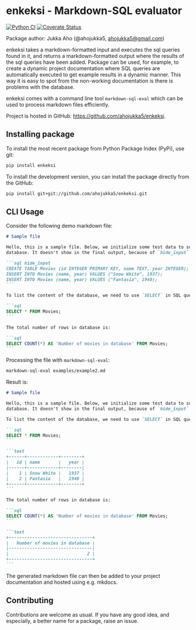 # enkeksi - Markdown-SQL evaluator

[![Python CI][ci-img]][ci-url]
[![Coverate Status][coveralls-img]][coveralls-url]

Package author: Jukka Aho (@ahojukka5, ahojukka5@gmail.com)

enkeksi takes a markdown-formatted input and executes the sql queries found in
it, and returns a markdown-formatted output where the results of the sql queries
have been added. Package can be used, for example, to create a dynamic project
documentation where SQL queries are automatically executed to get example
results in a dynamic manner. This way it is easy to spot from the non-working
documentation is there is problems with the database.

enkeksi comes with a command line tool `markdown-sql-eval` which can be used
to process markdown files efficiently.

Project is hosted in GitHub: <https://github.com/ahojukka5/enkeksi>.

## Installing package

To install the most recent package from Python Package Index (PyPi), use git:

```bash
pip install enkeksi
```

To install the development version, you can install the package directly from
the GitHub:

```bash
pip install git+git://github.com/ahojukka5/enkeksi.git
```

## CLI Usage

Consider the following demo markdown file:

````markdown
# Sample file

Hello, this is a sample file. Below, we initialize some test data to sqlite
database. It doesn't show in the final output, because of `hide_input` flag.

```sql hide_input
CREATE TABLE Movies (id INTEGER PRIMARY KEY, name TEXT, year INTEGER);
INSERT INTO Movies (name, year) VALUES ("Snow White", 1937);
INSERT INTO Movies (name, year) VALUES ("Fantasia", 1940);
```

To list the content of the database, we need to use `SELECT` in SQL query:

```sql
SELECT * FROM Movies;
```

The total number of rows in database is:

```sql
SELECT COUNT(*) AS 'Number of movies in database' FROM Movies;
```
````

Processing the file with `markdown-sql-eval`:

```bash
markdown-sql-eval examples/example2.md
```

Result is:

````markdown
# Sample file

Hello, this is a sample file. Below, we initialize some test data to sqlite
database. It doesn't show in the final output, because of `hide_input` flag.

To list the content of the database, we need to use `SELECT` in SQL query:

```sql
SELECT * FROM Movies;
```

```text
+------+------------+--------+
|   id | name       |   year |
|------+------------+--------|
|    1 | Snow White |   1937 |
|    2 | Fantasia   |   1940 |
+------+------------+--------+
```

The total number of rows in database is:

```sql
SELECT COUNT(*) AS 'Number of movies in database' FROM Movies;
```

```text
+--------------------------------+
|   Number of movies in database |
|--------------------------------|
|                              2 |
+--------------------------------+
```
````

The generated markdown file can then be added to your project documentation
and hosted using e.g. mkdocs.

## Contributing

Contributions are welcome as usual. If you have any good idea, and especially,
a better name for a package, raise an issue.

[ci-img]: https://github.com/ahojukka5/enkeksi/workflows/Python%20CI/badge.svg
[ci-url]: https://github.com/ahojukka5/enkeksi/actions
[coveralls-img]: https://coveralls.io/repos/github/ahojukka5/enkeksi/badge.svg?branch=master
[coveralls-url]: https://coveralls.io/github/ahojukka5/enkeksi?branch=master
